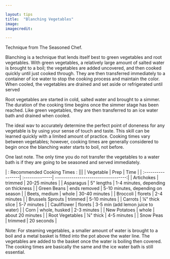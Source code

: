```yaml
---

layout: tips
title:  "Blanching Vegetables"
image: 
imagecredit: 

---
```


Technique from The Seasoned Chef.

Blanching is a technique that lends itself best to green vegetables and root vegetables. With green vegetables, a relatively large amount of salted water is brought to a boil; the vegetables are added uncovered, and then cooked quickly until just cooked through. They are then transferred immediately to a container of ice water to stop the cooking process and maintain the color. When cooled, the vegetables are drained and set aside or refrigerated until served

Root vegetables are started in cold, salted water and brought to a simmer. The duration of the cooking time begins once the simmer stage has been reached. Like green vegetables, they are then transferred to an ice water bath and drained when cooled.

The ideal wav to accurately determine the perfect point of doneness for any vegetable is by using your sense of touch and taste. This skill can be learned quickly with a limited amount of practice. Cooking times vary between vegetables; however, cooking times are generally considered to begin once the blanching water starts to boil, not before.

One last note. The only time you do not transfer the vegetables to a water bath is if they are going to be seasoned and served immediately.

| :                     Recommended Cooking Times                      : |||
| Vegetable         | Prep           | Time                                | 
| :-----------------| :--------------| -----------------------------------:| 
| Artichokes        | trimmed	     | 20-25 minutes                       |
| Asparagus	        | 5" lengths	 | 1-4 minutes, depending on thickness |
| Green Beans	    | ends removed	 | 5-10 minutes, depending on season   |
| Beets, medium	    | whole	         | 30-40 minutes                       |
| Broccoli	        | florets	     | 2-4 minutes                         |
| Brussels Sprouts  | trimmed	     | 5-10 minutes                        |
| Carrots	        | ¼" thick slice | 5-7 minutes                         |
| Cauliflower	    | florets	     | 3-5 min (add lemon juice to water)  |
| Corn	            | whole, husked	 | 2-3 minutes                         |
| New Potatoes	    | whole	         | about 20 minutes                    |
| Root Vegetables	| ¼" thick	     | 4-5 minutes                         |
| Snow Peas	        | trimmed	     | 20 seconds                          |

Note: For steaming vegetables, a smaller amount of water is brought to a boil and a metal basket is fitted into the pot above the water line. The vegetables are added to the basket once the water is boiling then covered. The cooking times are basically the same and the ice water bath is still essential.